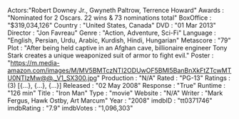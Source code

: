 Actors:"Robert Downey Jr., Gwyneth Paltrow, Terrence Howard"
Awards
: 
"Nominated for 2 Oscars. 22 wins & 73 nominations total"
BoxOffice
: 
"$319,034,126"
Country
: 
"United States, Canada"
DVD
: 
"01 Mar 2013"
Director
: 
"Jon Favreau"
Genre
: 
"Action, Adventure, Sci-Fi"
Language
: 
"English, Persian, Urdu, Arabic, Kurdish, Hindi, Hungarian"
Metascore
: 
"79"
Plot
: 
"After being held captive in an Afghan cave, billionaire engineer Tony Stark creates a unique weaponized suit of armor to fight evil."
Poster
: 
"https://m.media-amazon.com/images/M/MV5BMTczNTI2ODUwOF5BMl5BanBnXkFtZTcwMTU0NTIzMw@@._V1_SX300.jpg"
Production
: 
"N/A"
Rated
: 
"PG-13"
Ratings
: 
(3) [{…}, {…}, {…}]
Released
: 
"02 May 2008"
Response
: 
"True"
Runtime
: 
"126 min"
Title
: 
"Iron Man"
Type
: 
"movie"
Website
: 
"N/A"
Writer
: 
"Mark Fergus, Hawk Ostby, Art Marcum"
Year
: 
"2008"
imdbID
: 
"tt0371746"
imdbRating
: 
"7.9"
imdbVotes
: 
"1,096,303"